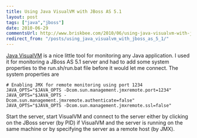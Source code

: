 ```yaml
---
title: Using Java VisualVM with JBoss AS 5.1
layout: post
tags: ["java","jboss"]
date: 2010-06-29
commentsUrl: http://www.briskbee.com/2010/06/using-java-visualvm-with-jboss-as-51.html#comment-form
redirect_from: "/posts/using_java_visualvm_with_jboss_as_5_1/"
---
```


[Java VisualVM](https://visualvm.dev.java.net/) is a nice little tool for monitoring any Java application. I used it for monitoring a JBoss AS 5.1 server and had to add some system properties to the run.sh/run.bat file before it would let me connect. The system properties are

```
# Enabling JMX for remote monitoring using port 1234
JAVA_OPTS="$JAVA_OPTS -Dcom.sun.management.jmxremote.port=1234"
JAVA_OPTS="$JAVA_OPTS -Dcom.sun.management.jmxremote.authenticate=false"
JAVA_OPTS="$JAVA_OPTS -Dcom.sun.management.jmxremote.ssl=false"
```

Start the server, start VisualVM and connect to the server either by clicking on the JBoss server (by PID) if VisualVM and the server is running on the same machine or by specifying the server as a remote host (by JMX).
